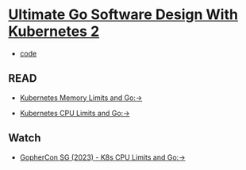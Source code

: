 # [Ultimate Go Software Design With Kubernetes 2](https://courses.ardanlabs.com/courses/take/ultimate-go-software-design-with-kubernetes-2/lessons/57298741-11-1-architecture-review)

- [code](https://github.com/ardanlabs/service.git)


## READ

- [Kubernetes Memory Limits and Go](https://www.ardanlabs.com/blog/2024/02/kubernetes-memory-limits-go.html)[:->](https://www.ardanlabs.com/blog/2024/02/kubernetes-memory-limits-go.html)

- [Kubernetes CPU Limits and Go](https://www.ardanlabs.com/blog/2024/02/kubernetes-cpu-limits-go.html)[:->](https://www.ardanlabs.com/blog/2024/02/kubernetes-cpu-limits-go.html)


## Watch

- [GopherCon SG (2023) - K8s CPU Limits and Go](https://www.youtube.com/watch?v=Dm7yuoYTx54&list=PLq2Nv-Sh8Eba2gEaId35K2aAUFdpbKx9D&index=6&themeRefresh=1)[:->](https://www.youtube.com/watch?v=Dm7yuoYTx54&list=PLq2Nv-Sh8Eba2gEaId35K2aAUFdpbKx9D&index=6&themeRefresh=1)